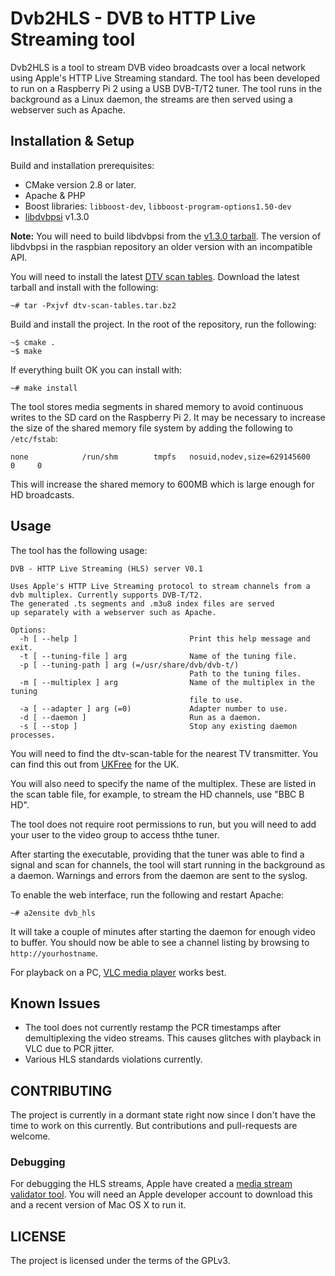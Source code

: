 # Dvb2HLS - DVB to HTTP Live Streaming tool

Dvb2HLS is a tool to stream DVB video broadcasts over a local network using Apple's
HTTP Live Streaming standard. The tool has been developed to run on a Raspberry Pi 2
using a USB DVB-T/T2 tuner. The tool runs in the background as a Linux daemon, the streams
are then served using a webserver such as Apache.

## Installation & Setup

Build and installation prerequisites:

- CMake version 2.8 or later.
- Apache & PHP
- Boost libraries: `libboost-dev`, `libboost-program-options1.50-dev`
- [libdvbpsi](http://www.videolan.org/developers/libdvbpsi.html) v1.3.0

**Note:** You will need to build libdvbpsi from the [v1.3.0 tarball](http://download.videolan.org/pub/libdvbpsi/1.3.0/). The version of libdvbpsi in the raspbian repository an older version with an incompatible API.

You will need to install the latest [DTV scan tables](https://www.linuxtv.org/downloads/dtv-scan-tables/). Download
the latest tarball and install with the following:

```
~# tar -Pxjvf dtv-scan-tables.tar.bz2
```

Build and install the project. In the root of the repository, run the following:

```
~$ cmake .
~$ make
```

If everything built OK you can install with:

```
~# make install
```

The tool stores media segments in shared memory to avoid continuous writes to the SD card on the Raspberry Pi 2.
It may be necessary to increase the size of the shared memory file system by adding the following to `/etc/fstab`:

```
none            /run/shm        tmpfs   nosuid,nodev,size=629145600    0     0
```

This will increase the shared memory to 600MB which is large enough for HD broadcasts.

## Usage

The tool has the following usage:

```
DVB - HTTP Live Streaming (HLS) server V0.1

Uses Apple's HTTP Live Streaming protocol to stream channels from a
dvb multiplex. Currently supports DVB-T/T2.
The generated .ts segments and .m3u8 index files are served
up separately with a webserver such as Apache.

Options:
  -h [ --help ]                         Print this help message and exit.
  -t [ --tuning-file ] arg              Name of the tuning file.
  -p [ --tuning-path ] arg (=/usr/share/dvb/dvb-t/)
                                        Path to the tuning files.
  -m [ --multiplex ] arg                Name of the multiplex in the tuning
                                        file to use.
  -a [ --adapter ] arg (=0)             Adapter number to use.
  -d [ --daemon ]                       Run as a daemon.
  -s [ --stop ]                         Stop any existing daemon processes.
```

You will need to find the dtv-scan-table for the nearest TV transmitter. You can find this out from [UKFree](https://ukfree.tv/prediction) for the UK.

You will also need to specify the name of the multiplex. These are listed in the scan table file, for example, to stream the HD channels, use "BBC B HD".

The tool does not require root permissions to run, but you will need to add your user to the video group to access ththe tuner.

After starting the executable, providing that the tuner was able to find a signal and scan for channels, the tool will start running in the background as a daemon. Warnings and errors from the daemon are sent to the syslog.  

To enable the web interface, run the following and restart Apache:

```
~# a2ensite dvb_hls
```

It will take a couple of minutes after starting the daemon for enough video to buffer. You should now be able to
see a channel listing by browsing to `http://yourhostname`.

For playback on a PC, [VLC media player](http://www.videolan.org/vlc/index.html) works best.

## Known Issues

- The tool does not currently restamp the PCR timestamps after demultiplexing the video streams. This causes glitches with
playback in VLC due to PCR jitter.
- Various HLS standards violations currently.

## CONTRIBUTING

The project is currently in a dormant state right now since I don't have the time to work on this currently. But contributions and pull-requests are welcome.

### Debugging

For debugging the HLS streams, Apple have created a [media stream validator tool](https://developer.apple.com/library/ios/technotes/tn2235/_index.html#//apple_ref/doc/uid/DTS40010221-CH1-VALIDATORTOOL). You will need an Apple developer account to download this and a recent version of Mac OS X to run it.

## LICENSE

The project is licensed under the terms of the GPLv3.
